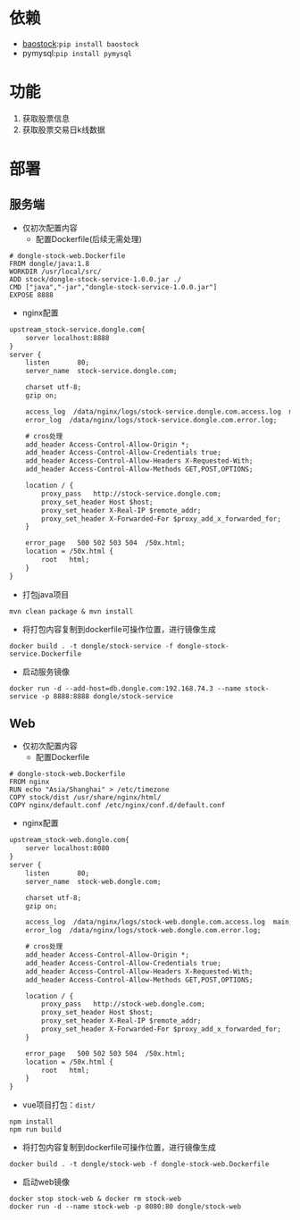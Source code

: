 # 依赖
* [baostock](baostock.com):`pip install baostock`
* pymysql:`pip install pymysql`

# 功能
1. 获取股票信息
2. 获取股票交易日k线数据

# 部署
## 服务端
* 仅初次配置内容
  * 配置Dockerfile(后续无需处理)
```shell
# dongle-stock-web.Dockerfile
FROM dongle/java:1.8
WORKDIR /usr/local/src/
ADD stock/dongle-stock-service-1.0.0.jar ./
CMD ["java","-jar","dongle-stock-service-1.0.0.jar"]
EXPOSE 8888
```
  * nginx配置
```txt
upstream_stock-service.dongle.com{
    server localhost:8888
}
server {
    listen       80;
    server_name  stock-service.dongle.com;

    charset utf-8;
    gzip on;

    access_log  /data/nginx/logs/stock-service.dongle.com.access.log  main;
    error_log  /data/nginx/logs/stock-service.dongle.com.error.log;

    # cros处理
    add_header Access-Control-Allow-Origin *; 
    add_header Access-Control-Allow-Credentials true;
    add_header Access-Control-Allow-Headers X-Requested-With;
    add_header Access-Control-Allow-Methods GET,POST,OPTIONS;

    location / {
        proxy_pass   http://stock-service.dongle.com;
        proxy_set_header Host $host;
        proxy_set_header X-Real-IP $remote_addr;
        proxy_set_header X-Forwarded-For $proxy_add_x_forwarded_for;
    }

    error_page   500 502 503 504  /50x.html;
    location = /50x.html {
        root   html;
    }
}
```
* 打包java项目
```shell
mvn clean package & mvn install
```
* 将打包内容复制到dockerfile可操作位置，进行镜像生成
```shell
docker build . -t dongle/stock-service -f dongle-stock-service.Dockerfile
```
* 启动服务镜像
```shell
docker run -d --add-host=db.dongle.com:192.168.74.3 --name stock-service -p 8888:8888 dongle/stock-service
```
## Web
* 仅初次配置内容
  * 配置Dockerfile
```shell
# dongle-stock-web.Dockerfile
FROM nginx
RUN echo "Asia/Shanghai" > /etc/timezone
COPY stock/dist /usr/share/nginx/html/
COPY nginx/default.conf /etc/nginx/conf.d/default.conf
```
  * nginx配置
```txt
upstream_stock-web.dongle.com{
    server localhost:8080
}
server {
    listen       80;
    server_name  stock-web.dongle.com;

    charset utf-8;
    gzip on;

    access_log  /data/nginx/logs/stock-web.dongle.com.access.log  main;
    error_log  /data/nginx/logs/stock-web.dongle.com.error.log;

    # cros处理
    add_header Access-Control-Allow-Origin *; 
    add_header Access-Control-Allow-Credentials true;
    add_header Access-Control-Allow-Headers X-Requested-With;
    add_header Access-Control-Allow-Methods GET,POST,OPTIONS;

    location / {
        proxy_pass   http://stock-web.dongle.com;
        proxy_set_header Host $host;
        proxy_set_header X-Real-IP $remote_addr;
        proxy_set_header X-Forwarded-For $proxy_add_x_forwarded_for;
    }

    error_page   500 502 503 504  /50x.html;
    location = /50x.html {
        root   html;
    }
}
```
* vue项目打包：`dist/`
```shell
npm install 
npm run build
```
* 将打包内容复制到dockerfile可操作位置，进行镜像生成
```shell
docker build . -t dongle/stock-web -f dongle-stock-web.Dockerfile
```
* 启动web镜像
```shell
docker stop stock-web & docker rm stock-web
docker run -d --name stock-web -p 8080:80 dongle/stock-web
```
